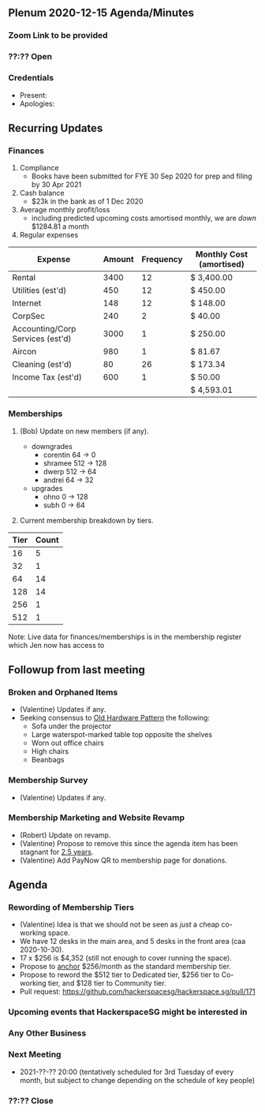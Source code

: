 ## Plenum 2020-12-15 Agenda/Minutes

### Zoom Link to be provided

### ??:?? Open

### Credentials
- Present: 
- Apologies: 

## Recurring Updates

### Finances
1. Compliance
    - Books have been submitted for FYE 30 Sep 2020 for prep and filing by 30 Apr 2021
2. Cash balance
    - $23k in the bank as of 1 Dec 2020
3. Average monthly profit/loss
    - including predicted upcoming costs amortised monthly, we are _down_ $1284.81 a month
4. Regular expenses

| Expense                          | Amount | Frequency | Monthly Cost (amortised) |
| --                               | --     | --        | --                       |
| Rental                           | 3400   | 12        | $ 3,400.00               |
| Utilities (est'd)                | 450    | 12        | $ 450.00                 |
| Internet                         | 148    | 12        | $ 148.00                 |
| CorpSec                          | 240    | 2         | $ 40.00                  |
| Accounting/Corp Services (est'd) | 3000   | 1         | $ 250.00                 |
| Aircon                           | 980    | 1         | $ 81.67                  |
| Cleaning (est'd)                 | 80     | 26        | $ 173.34                 |
| Income Tax (est'd)               | 600    | 1         | $ 50.00                  |
|                                  |        |           | $ 4,593.01               |


### Memberships
1. (Bob) Update on new members (if any).
    - downgrades
      - corentin 64 -> 0
      - shramee 512 -> 128
      - dwerp 512 -> 64
      - andrei 64 -> 32
    - upgrades
      - ohno 0 -> 128
      - subh 0 -> 64

2. Current membership breakdown by tiers.

| Tier | Count |
| --   | --    |
| 16   | 5     |
| 32   | 1     |
| 64   | 14    |
| 128  | 14    |
| 256  | 1     |
| 512  | 1     |

Note: Live data for finances/memberships is in the membership register which Jen now has access to

## Followup from last meeting

### Broken and Orphaned Items
- (Valentine) Updates if any.
- Seeking consensus to [Old Hardware Pattern](https://wiki.hackerspaces.org/The_Old_Hardware_Pattern) the following:
  - Sofa under the projector
  - Large waterspot-marked table top opposite the shelves
  - Worn out office chairs
  - High chairs
  - Beanbags


### Membership Survey
- (Valentine) Updates if any.

### Membership Marketing and Website Revamp
- (Robert) Update on revamp.
- (Valentine) Propose to remove this since the agenda item has been stagnant for [2.5 years](https://hackerspace.sg/plenum/2018-05-17/).
- (Valentine) Add PayNow QR to membership page for donations.

## Agenda

### Rewording of Membership Tiers
- (Valentine) Idea is that we should not be seen as _just_ a cheap co-working space.
- We have 12 desks in the main area, and 5 desks in the front area (caa 2020-10-30).
- 17 x $256 is $4,352 (still not enough to cover running the space).
- Propose to [anchor](https://en.wikipedia.org/wiki/Anchoring_(cognitive_bias)) $256/month as the standard membership tier.
- Propose to reword the $512 tier to Dedicated tier, $256 tier to Co-working tier, and $128 tier to Community tier.
- Pull request: https://github.com/hackerspacesg/hackerspace.sg/pull/171

### Upcoming events that HackerspaceSG might be interested in

### Any Other Business

### Next Meeting
- 2021-??-?? 20:00 (tentatively scheduled for 3rd Tuesday of every month, but subject to change depending on the schedule of key people)

### ??:?? Close
